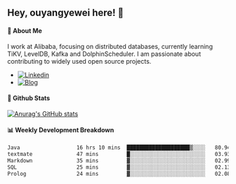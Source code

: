 ## Hey, ouyangyewei here! :wave:

#### :rocket: About Me
I work at Alibaba, focusing on distributed databases, currently learning TiKV, LevelDB, Kafka and DolphinScheduler. I am passionate about contributing to widely used open source projects.

- [![Linkedin](https://img.shields.io/badge/LinkedIn-ouyangyewei-blue)](https://www.linkedin.com/in/ouyangyewei/)
- [![Blog](https://img.shields.io/badge/Blog-yeweiouyang-orange)](https://blog.csdn.net/yeweiouyang)

#### :star2: Github Stats
[![Anurag's GitHub stats](https://github-readme-stats.vercel.app/api?username=ouyangyewei&show_icons=true&cache_seconds=3600&theme=tokyonight)](https://github.com/anuraghazra/github-readme-stats)

#### :bar_chart: Weekly Development Breakdown
<!--START_SECTION:waka-->

```txt
Java                  16 hrs 10 mins  ████████████████████▒░░░░   80.94 %
textmate              47 mins         █░░░░░░░░░░░░░░░░░░░░░░░░   03.93 %
Markdown              35 mins         ▓░░░░░░░░░░░░░░░░░░░░░░░░   02.99 %
SQL                   25 mins         ▓░░░░░░░░░░░░░░░░░░░░░░░░   02.13 %
Prolog                24 mins         ▓░░░░░░░░░░░░░░░░░░░░░░░░   02.08 %
```

<!--END_SECTION:waka-->
